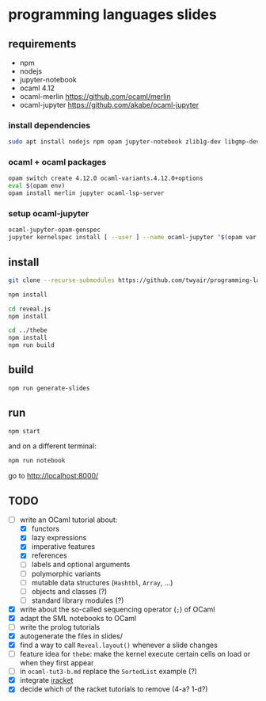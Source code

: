 # programming languages slides

## requirements

- npm
- nodejs
- jupyter-notebook
- ocaml 4.12
- ocaml-merlin <https://github.com/ocaml/merlin>
- ocaml-jupyter <https://github.com/akabe/ocaml-jupyter>

### install dependencies

```bash
sudo apt install nodejs npm opam jupyter-notebook zlib1g-dev libgmp-dev libzmq5-dev git
```

### ocaml + ocaml packages

```bash
opam switch create 4.12.0 ocaml-variants.4.12.0+options
eval $(opam env)
opam install merlin jupyter ocaml-lsp-server 
```

### setup ocaml-jupyter

```bash
ocaml-jupyter-opam-genspec
jupyter kernelspec install [ --user ] --name ocaml-jupyter "$(opam var share)/jupyter"
```

## install

```bash
git clone --recurse-submodules https://github.com/twyair/programming-languages-slides

npm install

cd reveal.js
npm install

cd ../thebe
npm install
npm run build
```

## build

```bash
npm run generate-slides
```

## run

```bash
npm start
```

and on a different terminal:

```bash
npm run notebook
```

go to <http://localhost:8000/>

## TODO

- [ ] write an OCaml tutorial about:
  - [X] functors
  - [X] lazy expressions
  - [X] imperative features
  - [X] references
  - [ ] labels and optional arguments
  - [ ] polymorphic variants
  - [ ] mutable data structures (`Hashtbl`, `Array`, ...)
  - [ ] objects and classes (?)
  - [ ] standard library modules (?)
- [X] write about the so-called sequencing operator (`;`) of OCaml
- [X] adapt the SML notebooks to OCaml
- [ ] write the prolog tutorials
- [X] autogenerate the files in slides/
- [X] find a way to call `Reveal.layout()` whenever a slide changes
- [ ] feature idea for `thebe`: make the kernel execute certain cells on load or when they first appear
- [ ] in `ocaml-tut3-b.md` replace the `SortedList` example (?)
- [X] integrate [iracket](https://github.com/rmculpepper/iracket)
- [X] decide which of the racket tutorials to remove (4-a? 1-d?)
